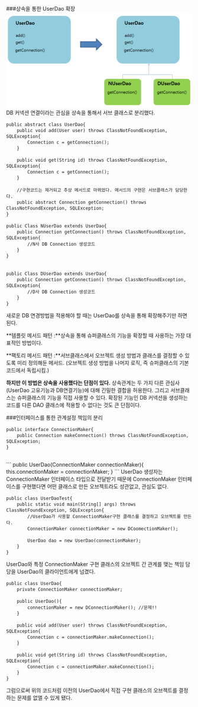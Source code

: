 ###상속을 통한 UserDao 확장 
![](extends-userdao.PNG)
DB 커넥션 연결이라는 관심을 상속을 통해서 서브 클래스로 분리했다. 

```
public abstract class UserDao{
    public void add(User user) throws ClassNotFoundException, SQLException{
        Connection c = getConnection();
    }
    
    public void get(String id) throws ClassNotFoundException, SQLException{
        Connection c = getConnection();
    }
    
    //구현코드는 제거되고 추상 메서드로 마뀌었다. 메서드의 구현은 서브클래스가 담당한다.
    public abstract Connection getConnection() throws ClassNotFoundException, SQLException; 
}

public Class NUserDao extends UserDao{
    public Connection getConnection() throws ClassNotFoundException, SQLException{
        //N사 DB Connection 생성코드
    }
}


public Class DUserDao extends UserDao{
    public Connection getConnection() throws ClassNotFoundException, SQLException{
        //D사 DB Connection 생성코드
    }
}
```
새로운 DB 연경방법을 적용해야 할 때는 UserDao를 상속을 통해 확장해주기만 하면 된다. 

**템플릿 메서드 패턴 :**상속을 통해 슈퍼클래스의 기능을 확장할 때 사용하는 가장 대표적인 방법이다. <br>

**팩토리 메서드 패턴 :**서브클래스에서 오브젝트 생성 방법과 클래스를 결정할 수 있도록 미리 정의해둔 메서드. (오브젝트 생성 방법을 나머지 로직, 즉 슈퍼클래스의 기본 코드에서 독립시킴.) 

**하지만 이 방법은 상속을 사용했다는 단점이 있다.** 상속관계는 두 가지 다른 관심사(UserDao 고유기능과 DB연결기능)에 대해 긴밀한 결합을 허용한다. 그리고 서브클래스는 슈퍼클래스의 기능을 직접 사용할 수 있다. 확장된 기능인 DB 커넥션을 생성하는 코드를 다른 DAO 클래스에 적용할 수 없다는 것도 큰 단점이다. 

###인터페이스를 통한 관계설정 책임의 분리 
```
public interface ConnectionMaker{
    public Connection makeConnection() throws ClassNotFoundException, SQLException;
}
```
<br>
```
public UserDao(ConnectionMaker connectionMaker){
    this.connectionMaker = connectionMaker;
}
```
UserDao 생성자는 ConnectionMaker 인터페이스 타입으로 전달받기 때문에 ConnectionMaker 인터페이스를 구현했다면 어떤 클래스로 만든 오브젝트라도 성관없고, 관심도 없다. 

```
public class UserDaoTest{
    public static void main(String[] args) throws ClassNotFoundException, SQLException{
        //UserDao가 사용할 ConnectionMaker구현 클래스를 결정하고 오브젝트를 만든다.
        ConnectionMaker connectionMaker = new DCoomectionMaker();
        
        UserDao dao = new UserDao(connectionMaker);
    }
}

```
UserDao와 특정 ConnectionMaker 구현 클래스의 오브젝트 간 관계를 맺는 책임 담당을 UserDao의 클라이언트에게 넘겼다. 

```
public class UserDao{
    private ConnectionMaker connectionMaker;
    
    public UserDao(){
        connectionMaker = new DConnectionMaker(); //문제!! 
    }
    
    public void add(User user) throws ClassNotFoundException, SQLException{
        Connection c = connectionMaker.makeConnection();
    }
    
    public void get(String id) throws ClassNotFoundException, SQLException{
        Connection c = connectionMaker.makeConnection();
    }
}

```
그럼으로써 위의 코드처럼 이전의 UserDao에서 직접 구현 클래스의 오브젝트를 결정하는 문제를 없앨 수 있게 됐다. 


